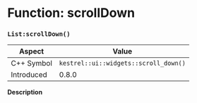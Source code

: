
# Function: scrollDown
### `List:scrollDown()`

| Aspect | Value |
| --- | --- |
| C++ Symbol | `kestrel::ui::widgets::scroll_down()` |
| Introduced | 0.8.0 |

**Description**



